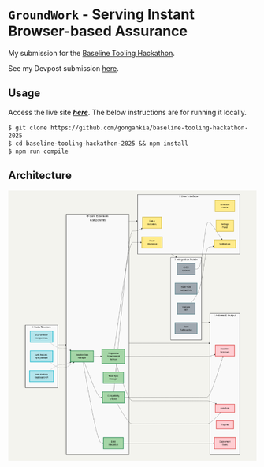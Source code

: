 # `GroundWork` - Serving Instant Browser-based Assurance

My submission for the [Baseline Tooling Hackathon](https://baseline.devpost.com/).

See my Devpost submission [here](https://devpost.com/gongahkia/).

## Usage

Access the live site [***here***](). The below instructions are for running it locally.

```console
$ git clone https://github.com/gongahkia/baseline-tooling-hackathon-2025
$ cd baseline-tooling-hackathon-2025 && npm install
$ npm run compile
```

## Architecture

![](./asset/reference/architecture.png)
